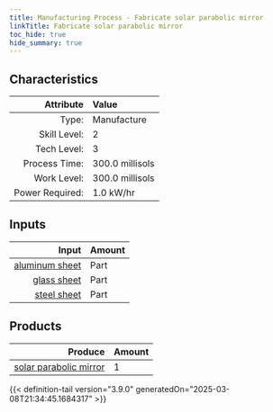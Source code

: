 ```yaml
---
title: Manufacturing Process - Fabricate solar parabolic mirror
linkTitle: Fabricate solar parabolic mirror
toc_hide: true
hide_summary: true
---
```

<!-- This is generated by the MarsSim HelpGenertor, do not edit. -->


## Characteristics

| Attribute      | Value |
|--------:|:------|
|Type:|Manufacture|
|Skill Level:|2|
|Tech Level:|3|
|Process Time:|300.0 millisols|
|Work Level:|300.0 millisols|
|Power Required:|1.0 kW/hr|

## Inputs

| Input      | Amount |
|--------:|:------|
|[aluminum sheet](/docs/definitions/part/aluminum-sheet)|Part|2|
|[glass sheet](/docs/definitions/part/glass-sheet)|Part|1|
|[steel sheet](/docs/definitions/part/steel-sheet)|Part|1|

## Products


| Produce      | Amount |
|--------:|:------|
|[solar parabolic mirror](/docs/definitions/part/solar-parabolic-mirror)|1|



{{< definition-tail version="3.9.0" generatedOn="2025-03-08T21:34:45.1684317" >}}



